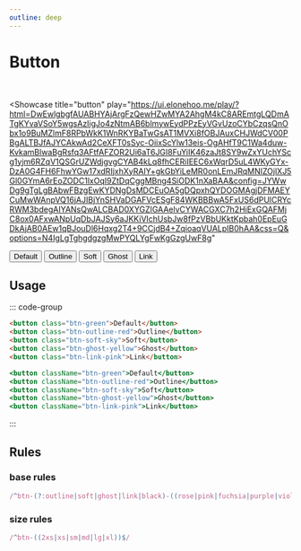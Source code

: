 ```yaml
---
outline: deep
---
```


# Button

<br/>

<Showcase
  title="button"
  play="https://ui.elonehoo.me/play/?html=DwEwlgbgfAUABHYAjArgFzQewHZwMYA2AhgM4kC8AREmtgLQDmATgKYvaVSoY5wgsAzIigJo4zNtmAB6blmywEydPPzEyVGvUzoCYbCzqsQnObx1o9BuMZlmF8RPbWkK1WnRKYBaTwGsAT1MVXi8fOBJAuxCHJWdCV00PBgALTBJfAJYCAkwAd2CeXFT0sSyc-OiixScYlw13eis-OgAHfT9C1Wa4duw-KvkamBlwaBgRsfq3AFtfAFZOR2Ui6aT6JGI8FuYiIK46zaJt8SY9wZxYUchYScg1yjm6RZqV1QSGrUZWdjgvgCYAB4kLq8fhCERiIEEC6xWqrD5uL4WKyGYx-DzA0G4FH6FhwYGw17xdRIjxhXyRAIY+gkGbYiLeMR0onLEmJRqMNIZOjlXJ5Gl0GYmA6rEoZODC1lxOqI9ZtDqCggMBng4SiODK1nXaBAA&config=JYWwDg9gTgLgBAbwFBzgEwKYDNgDsMDCEuOA5gDQpxhQYDOGMAgjDFMAEYCuMwWAnpVQ16jAJIBjYnSHVaDGAFVcESgF84WKBBBwA5FxUS6dPUlCRYcRWM3bdegAIYANsQwALCBAD0XYGZIGAAelvCYWACGXC7h2HiExGQAFMjC8ox0AFxwANpUqDbJAJSy6aJKKiVlchUsbJw8fPzVBbUKktKpbah0EpEuGDkAjAB0AEw1qBJouDl6Hqxg2T4+9CCjdB4+ZqioaqVUALpIB0hAA&css=Q&options=N4IgLgTghgdgzgMwPYQLYgFwKgGzgUwF8g"
>
  <div class="space-center">
    <button class="btn-green">Default</button>
    <button class="btn-outline-red">Outline</button>
    <button class="btn-soft-sky">Soft</button>
    <button class="btn-ghost-yellow">Ghost</button>
    <button class="btn-link-pink">Link</button>
  </div>
</Showcase>

## Usage

::: code-group

```html [HTML]
<button class="btn-green">Default</button>
<button class="btn-outline-red">Outline</button>
<button class="btn-soft-sky">Soft</button>
<button class="btn-ghost-yellow">Ghost</button>
<button class="btn-link-pink">Link</button>
```

```jsx [JSX]
<button className="btn-green">Default</button>
<button className="btn-outline-red">Outline</button>
<button className="btn-soft-sky">Soft</button>
<button className="btn-ghost-yellow">Ghost</button>
<button className="btn-link-pink">Link</button>
```

:::

## Rules

### base rules

```ts
/^btn-(?:outline|soft|ghost|link|black)-((rose|pink|fuchsia|purple|violet|indigo|blue|sky|cyan|teal|emerald|green|lime|yellow|amber|orange|red|gray|slate|zinc|neutral|stone|light|dark|lightblue|warmgray|truegray|coolgray|bluegray))$/
```

### size rules

```ts
/^btn-((2xs|xs|sm|md|lg|xl))$/
```

